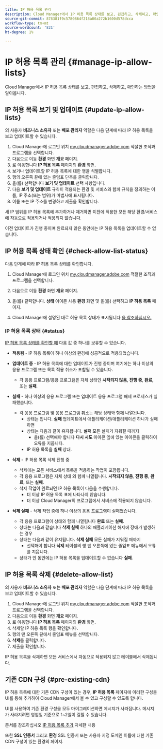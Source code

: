 ```yaml
---
title: IP 허용 목록 관리
description: Cloud Manager에서 IP 허용 목록 상태를 보고, 편집하고, 삭제하고, 확인하는 방법을 알아봅니다.
source-git-commit: 878381f9c5780864f218a00a272b1600d578dcca
workflow-type: tm+mt
source-wordcount: '821'
ht-degree: 1%

---
```



# IP 허용 목록 관리 {#manage-ip-allow-lists}

Cloud Manager에서 IP 허용 목록 상태를 보고, 편집하고, 삭제하고, 확인하는 방법을 알아봅니다.

## IP 허용 목록 보기 및 업데이트 {#update-ip-allow-lists}

의 사용자 **비즈니스 소유자** 또는 **배포 관리자** 역할은 다음 단계에 따라 IP 허용 목록을 보고 업데이트할 수 있습니다.

1. Cloud Manager에 로그인 위치 [my.cloudmanager.adobe.com](https://my.cloudmanager.adobe.com/) 적절한 조직과 프로그램을 선택합니다.
1. 다음으로 이동 **환경** 화면 **개요** 페이지.
1. 로 이동합니다 **IP 허용 목록** 페이지의 **환경** 화면.
1. 보거나 업데이트할 IP 허용 목록에 대한 행을 식별합니다.
1. 행의 오른쪽 끝에 있는 줄임표 단추를 클릭합니다.
1. 을(를) 선택합니다 **보기 및 업데이트** 선택 사항입니다.
1. 다음 **보기 및 업데이트** 규칙이 적용되는 환경 및 서비스와 함께 규칙을 정의하는 이름, IP 주소(또는 범위)가 마법사에 표시됩니다.
1. 이름 또는 IP 주소를 변경하고 제출을 확인합니다.

새 IP 범위를 IP 허용 목록에 추가하거나 제거하면 이전에 적용한 모든 해당 환경/서비스에 자동으로 적용되거나 적용되지 않습니다.

이전 업데이트가 진행 중이며 완료되지 않은 동안에는 IP 허용 목록을 업데이트할 수 없습니다.

## IP 허용 목록 상태 확인 {#check-allow-list-status}

다음 단계에 따라 IP 허용 목록 상태를 확인합니다.

1. Cloud Manager에 로그인 위치 [my.cloudmanager.adobe.com](https://my.cloudmanager.adobe.com/) 적절한 조직과 프로그램을 선택합니다.

1. 다음으로 이동 **환경** 화면 **개요** 페이지.

1. 을(를) 클릭합니다. **상태** 아이콘 사용 **환경** 화면 및 을(를) 선택하고 **IP 허용 목록** 페이지.

1. Cloud Manager에 설명된 대로 허용 목록 상태가 표시됩니다 [을 참조하십시오.](#status)

### IP 허용 목록 상태 {#status}

[IP 허용 목록 상태를 확인할 때](#check-allow-list-status) 다음 값 중 하나를 보유할 수 있습니다.

* **적용됨** - IP 허용 목록이 하나 이상의 환경에 성공적으로 적용되었습니다.

* **업데이트 중** - IP 허용 목록에 대한 업데이트가 진행 중이며 여기에는 하나 이상의 응용 프로그램 또는 목록 적용 취소가 포함될 수 있습니다.

   * 각 응용 프로그램/응용 프로그램은 자체 상태인 **시작되지 않음**, **진행 중**, **완료**, 또는 **실패**.

* **실패** - 하나 이상의 응용 프로그램 또는 업데이트 응용 프로그램 해제 프로세스가 실패했습니다.
   * 각 응용 프로그램 및 응용 프로그램 취소는 해당 상태와 함께 나열됩니다.
      * 상태는 입니다. **실패** 업데이트에서 애플리케이션/애플리케이션 하나가 실패하면
      * 상태는 다음과 같이 유지됩니다. **실패** 모든 실패가 지워질 때까지
         * 을(를) 선택해야 합니다 **다시 시도** 아이콘 옆에 있는 아이콘을 클릭하여 오류를 지웁니다.
      * IP 허용 목록을 **실패** 상태.

* **삭제** - IP 허용 목록 삭제 진행 중
   * 삭제에는 모든 서비스에서 목록을 적용하는 작업이 포함됩니다.
   * 각 응용 프로그램은 자체 상태 와 함께 나열됩니다. **시작되지 않음**, **진행 중**, **완료**, 또는 **실패**.
   * 삭제 작업이 완료되면 IP 허용 목록이 다음을 수행합니다.
      * 더 이상 IP 허용 목록 표에 나타나지 않습니다.
      * 더 이상 Cloud Manager의 프로그램에서 서비스에 적용되지 않습니다.

* **삭제 실패** - 삭제 작업 중에 하나 이상의 응용 프로그램이 실패했습니다.

   * 각 응용 프로그램이 상태와 함께 나열됩니다 **완료** 또는 **실패**.
   * 상태는 다음과 같습니다 **삭제 실패** 하나의 애플리케이션 해제에 장애가 발생하는 경우
   * 상태는 다음과 같이 유지됩니다. **삭제 실패** 모든 실패가 지워질 때까지
      * 선택해야 합니다 **삭제** 테이블의 행 맨 오른쪽에 있는 줄임표 메뉴에서 오류를 지웁니다.
   * 상태가 인 동안에는 IP 허용 목록을 업데이트할 수 없습니다 **실패**.

## IP 허용 목록 삭제 {#delete-allow-list}

의 사용자 **비즈니스 소유자** 또는 **배포 관리자** 역할은 다음 단계에 따라 IP 허용 목록을 보고 업데이트할 수 있습니다.

1. Cloud Manager에 로그인 위치 [my.cloudmanager.adobe.com](https://my.cloudmanager.adobe.com/) 적절한 조직과 프로그램을 선택합니다.
1. 다음으로 이동 **환경** 화면 **개요** 페이지.
1. 로 이동합니다 **IP 허용 목록** 페이지의 **환경** 화면.
1. 삭제할 IP 허용 목록 행을 확인합니다.
1. 행의 맨 오른쪽 끝에서 줄임표 메뉴를 선택합니다.
1. **삭제**&#x200B;를 클릭합니다. 
1. 제출을 확인합니다.

IP 허용 목록을 삭제하면 모든 서비스에서 자동으로 적용되지 않고 테이블에서 삭제됩니다.

## 기존 CDN 구성 {#pre-existing-cdn}

IP 허용 목록에 대한 기존 CDN 구성이 있는 경우, **IP 허용 목록** 페이지에 이러한 구성을 UI를 통해 추가하여 Cloud Manager에서 볼 수 있고 구성할 수 있도록 합니다.

UI를 사용하여 기존 환경 구성을 모두 마이그레이션하면 메시지가 사라집니다. 메시지가 사라지려면 영업일 기준으로 1~2일이 걸릴 수 있습니다.

문서를 참조하십시오 [IP 허용 목록 추가](/help/implementing/cloud-manager/ip-allow-lists/add-ip-allow-lists.md) 자세한 내용

또한 **SSL 인증서** 그리고 **환경** SSL 인증서 또는 사용자 지정 도메인 이름에 대한 기존 CDN 구성이 있는 환경의 페이지.
